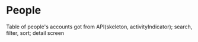 # People
Table of people's accounts got from API(skeleton, activityIndicator); search, filter, sort; detail screen

